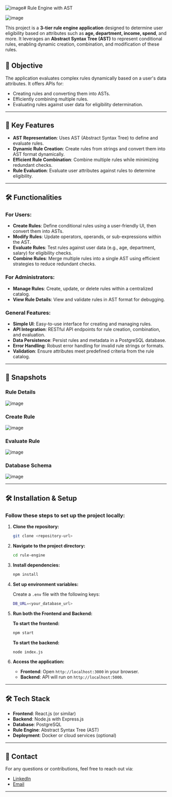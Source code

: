 ![image](https://github.com/user-attachments/assets/e09a6fc4-f419-46e7-8488-b6bda775513b)# Rule Engine with AST

![image](https://github.com/user-attachments/assets/b650b1d0-88f5-4d4c-98bb-ced66a42cf36)

This project is a **3-tier rule engine application** designed to determine user eligibility based on attributes such as **age, department, income, spend**, and more. It leverages an **Abstract Syntax Tree (AST)** to represent conditional rules, enabling dynamic creation, combination, and modification of these rules.

## 🚀 Objective

The application evaluates complex rules dynamically based on a user's data attributes. It offers APIs for:

- Creating rules and converting them into ASTs.
- Efficiently combining multiple rules.
- Evaluating rules against user data for eligibility determination.

---

## 🌟 Key Features

- **AST Representation**: Uses AST (Abstract Syntax Tree) to define and evaluate rules.
- **Dynamic Rule Creation**: Create rules from strings and convert them into AST format dynamically.
- **Efficient Rule Combination**: Combine multiple rules while minimizing redundant checks.
- **Rule Evaluation**: Evaluate user attributes against rules to determine eligibility.

---

## 🛠️ Functionalities

### For Users:
- **Create Rules**: Define conditional rules using a user-friendly UI, then convert them into ASTs.
- **Modify Rules**: Update operators, operands, or sub-expressions within the AST.
- **Evaluate Rules**: Test rules against user data (e.g., age, department, salary) for eligibility checks.
- **Combine Rules**: Merge multiple rules into a single AST using efficient strategies to reduce redundant checks.

### For Administrators:
- **Manage Rules**: Create, update, or delete rules within a centralized catalog.
- **View Rule Details**: View and validate rules in AST format for debugging.

### General Features:
- **Simple UI**: Easy-to-use interface for creating and managing rules.
- **API Integration**: RESTful API endpoints for rule creation, combination, and evaluation.
- **Data Persistence**: Persist rules and metadata in a PostgreSQL database.
- **Error Handling**: Robust error handling for invalid rule strings or formats.
- **Validation**: Ensure attributes meet predefined criteria from the rule catalog.

---

## 📸 Snapshots

### Rule Details
![image](https://github.com/user-attachments/assets/ffa09c6e-60d1-4548-9fcf-b79eed581eb4)

### Create Rule
![image](https://github.com/user-attachments/assets/72ddecab-3748-4311-bb55-48de39061435)

### Evaluate Rule
![image](https://github.com/user-attachments/assets/b3bf84c1-0a2f-458b-bac2-5a8c88ce8078)

### Database Schema
![image](https://github.com/user-attachments/assets/f53ec406-2810-4b55-92f4-c9c95898055b)



---

## 🛠️ Installation & Setup

### Follow these steps to set up the project locally:

1. **Clone the repository:**

   ```bash
   git clone <repository-url>
   ```

2. **Navigate to the project directory:**

   ```bash
   cd rule-engine
   ```

3. **Install dependencies:**

   ```bash
   npm install
   ```

4. **Set up environment variables:**

   Create a `.env` file with the following keys:

   ```bash
   DB_URL=<your_database_url>
   ```

5. **Run both the Frontend and Backend:**

   **To start the frontend:**

   ```bash
   npm start
   ```

   **To start the backend:**

   ```bash
   node index.js
   ```

6. **Access the application:**  
   - **Frontend**: Open `http://localhost:3000` in your browser.  
   - **Backend**: API will run on `http://localhost:5000`.

---

## 🛠️ Tech Stack

- **Frontend**: React.js (or similar)
- **Backend**: Node.js with Express.js
- **Database**: PostgreSQL
- **Rule Engine**: Abstract Syntax Tree (AST)
- **Deployment**: Docker or cloud services (optional)

---

## 🤝 Contact

For any questions or contributions, feel free to reach out via:
- [LinkedIn](https://www.linkedin.com/in/shaswat-gusain-2924a324a/)
- [Email](mailto:shaswatgusain1@example.com)

---

